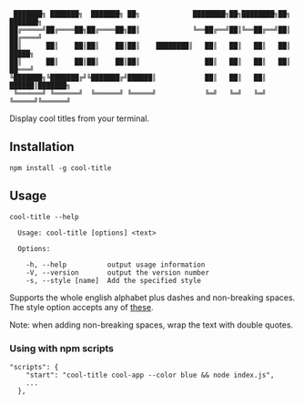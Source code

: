 ```
 ███████╗ ███████╗  ███████╗ ██╗             ████████╗██╗████████╗██╗    ███████╗
██╔═════╝██╔════██╗██╔════██╗██║             ╚══██╔══╝██║╚══██╔══╝██║    ██╔════╝
██║      ██║    ██║██║    ██║██║    ████████║   ██║   ██║   ██║   ██║    █████╗  
██║      ██║    ██║██║    ██║██║                ██║   ██║   ██║   ██║    ██═══╝  
╚███████╗╚███████╔╝╚███████╔╝██████║            ██║   ██║   ██║   ██████║███████╗
 ╚══════╝ ╚══════╝  ╚══════╝ ╚═════╝            ╚═╝   ╚═╝   ╚═╝   ╚═════╝╚══════╝
```

Display cool titles from your terminal.

## Installation

```
npm install -g cool-title
```

## Usage

```
cool-title --help

  Usage: cool-title [options] <text>

  Options:

    -h, --help          output usage information
    -V, --version       output the version number
    -s, --style [name]  Add the specified style
```

Supports the whole english alphabet plus dashes and non-breaking spaces. The style option accepts any of [these](https://www.npmjs.com/package/colors).

Note: when adding non-breaking spaces, wrap the text with double quotes.


### Using with npm scripts

```
"scripts": {
    "start": "cool-title cool-app --color blue && node index.js",
    ...
  },
```

